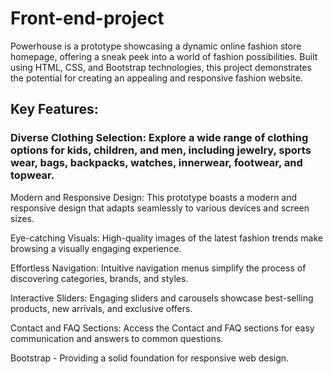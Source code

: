 # Front-end-project
Powerhouse is a prototype showcasing a dynamic online fashion store homepage, offering a sneak peek into a world of fashion possibilities. Built using HTML, CSS, and Bootstrap technologies, this project demonstrates the potential for creating an appealing and responsive fashion website.

## Key Features:

### Diverse Clothing Selection: Explore a wide range of clothing options for kids, children, and men, including jewelry, sports wear, bags, backpacks, watches, innerwear, footwear, and topwear.

Modern and Responsive Design: This prototype boasts a modern and responsive design that adapts seamlessly to various devices and screen sizes.

Eye-catching Visuals: High-quality images of the latest fashion trends make browsing a visually engaging experience.

Effortless Navigation: Intuitive navigation menus simplify the process of discovering categories, brands, and styles.

Interactive Sliders: Engaging sliders and carousels showcase best-selling products, new arrivals, and exclusive offers.

Contact and FAQ Sections: Access the Contact and FAQ sections for easy communication and answers to common questions.

Bootstrap - Providing a solid foundation for responsive web design.



